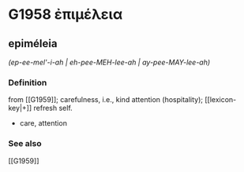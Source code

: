 # G1958 ἐπιμέλεια

## epiméleia

_(ep-ee-mel'-i-ah | eh-pee-MEH-lee-ah | ay-pee-MAY-lee-ah)_

### Definition

from [[G1959]]; carefulness, i.e., kind attention (hospitality); [[lexicon-key|+]] refresh self.

- care, attention

### See also

[[G1959]]

